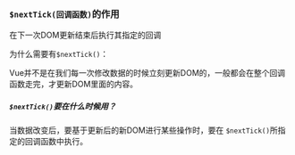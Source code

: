 ﻿### `$nextTick(回调函数)`的作用
在下一次DOM更新结束后执行其指定的回调

为什么需要有`$nextTick()`：

Vue并不是在我们每一次修改数据的时候立刻更新DOM的，一般都会在整个回调函数走完，才更新DOM里面的内容。

##### `$nextTick()`要在什么时候用？
当数据改变后，要基于更新后的新DOM进行某些操作时，要在 `$nextTick()`所指定的回调函数中执行。
